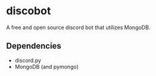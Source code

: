 # discobot

A free and open source discord bot that utilizes MongoDB.

## Dependencies
* discord.py
* MongoDB (and pymongo)
